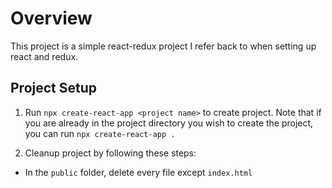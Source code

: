# Overview

This project is a simple react-redux project I refer back to when setting up react and redux.

## Project Setup

1. Run `npx create-react-app <project name>` to create project. Note that if you are already in the project directory you wish to create the project,
   you can run `npx create-react-app .`

2. Cleanup project by following these steps:

- In the `public` folder, delete every file except `index.html`
